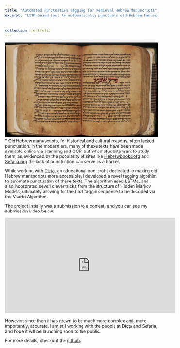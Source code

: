 ```yaml
---
title: "Automated Punctuation Tagging for Medieval Hebrew Manuscripts"
excerpt: "LSTM based tool to automatically punctuate old Hebrew Manuscripts, developed for an education non-profit. [image source](https://beinecke.library.yale.edu/article/hebrew-manuscripts)<br/><img src='/images/manuscript.jpeg'>"


collection: portfolio
---
```

<img src='/images/manuscript.jpeg'>"
Old Hebrew manuscripts, for historical and cultural reasons, often lacked punctuation. In the modern era, many of thexe texts have been made available online via scanning and OCR, but when students want to study them, as evidenced by the popularity of sites like [Hebrewbooks.org](Hebrewbooks.org)  and [Sefaria.org](Sefaria.org) the lack of punctuation can serve as a barrier.

While working with [Dicta](https://dicta.org.il/), an educational non-profit dedicated to making old Hebrew manuscripts more accessible, I developed a novel tagging algothim to automate punctuation of these texts. The algorithm used LSTMs, and also incorprated severl clever tricks from the structure of Hidden Markov Models, ultimately allowing for the final taggin sequence to be decoded via the Viterbi Algorithm.

The project initially was a submission to a contest, and you can see my submission video below:

<iframe width="560" height="315" src="https://www.youtube.com/embed/BkCKrLf6pvk" title="YouTube video player" frameborder="0" allow="accelerometer; autoplay; clipboard-write; encrypted-media; gyroscope; picture-in-picture" allowfullscreen></iframe>

However, since then it has grown to be much more complex and, more importantly, accurate. I am still working with the people at Dicta and Sefaria, and hope it will be launching soon to the public.

For more details, checkout the [github](https://github.com/Jgoldfeder/Scribe).
